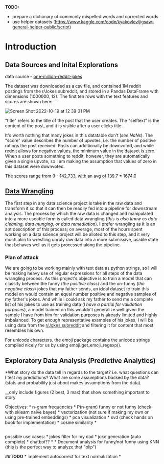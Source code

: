 **TODO:**
- prepare a dictionary of commonly mispelled words and corrected words
- use helper datasets (https://www.kaggle.com/code/kyakovlev/jigsaw-general-helper-public/script)

# Introduction

## Data Sources and Inital Explorations

data source - [one-million-reddit-jokes](https://query.data.world/s/htrdsouy327xqa4w457qx6k6sjtj6r)

The dataset was downloaded as a csv file, and contained 1M reddit postings from the r/Jokes subreddit, and stored in a Pandas DataFrame with dimensions (1000000, 12). The first ten rows with the text features and scores are shown here:

![Screen Shot 2022-10-19 at 12 39 01 PM](https://user-images.githubusercontent.com/64797107/196752309-70664abd-bf38-4428-9d15-4aaeb7493e9c.png)

"title" refers to the title of the post that the user creates. The "selftext" is the content of the post, and it is visible after a user clicks title. 



It's worth nothing that many jokes in this datatable don't  (*see NaNs*). The "score" value describes the number of upvotes, i.e. the number of positive ratings the post received. Posts can additionally be downvoted, and while reddit allows for negative values, the minimum value in the dataset is zero. When a user posts something to reddit, however, they are automatically given a single upvote, so I am making the assumption that values of zero in this dataset were downvoted. 

The scores range from 0 - 142,733, with an avg of 139.7 $\pm$ 1674.0

## [Data Wrangling](https://github.com/Pooret/jokes/blob/main/data%20wrangling.ipynb)

The first step in any data science project is take in the raw data and transform it so that it can then be readily fed into a pipeline for downstream analysis. The process by which the raw data is changed and manipulated into a more useable form is called data wrangling (*this is also know as data cleaning, data munging, or data remediation*). I prefer wrangling as it is an apt description of this process; on average, most of the hours spent working on a data science project will be alloted to this step, and it very much akin to wrestling unruly raw data into a more submissive, usable state that behaves well as it gets processed along the pipeline.

### Plan of attack
We are going to be working mainly with text data as python strings, so I will be making heavy use of regular expressions for all steps of the data wrangling process. As this project's objective is to train a model that can classify between the funny (*the positive class*) and the un-funny (*the negative class*) jokes that my father sends, an ideal dataset to train this model on would contain an equal number positive and negative samples of my father's jokes. And while I could ask my father to send me a complete list of his jokes to use as training data (*I have a partial for validation purposes*), a model trained on this wouldn't generalize well given the sample I have from him for validation purposes is already limited and highly imbalanced. To get enough representative examples of his jokes, I will be using data from the [r/Jokes subreddit](https://www.reddit.com/r/Jokes/) and filtering it for content that most resembles his own. 

For unicode characters, the emoji package contains the unicode strings compiled nicely for us by using emoji.get_emoji_regexp(). 

## Exploratory Data Analysis (Predictive Analytics)
*What story do the data tell in regards to the target? i.e. what questions can I test my predictions? What are some assumptions backed by the data? (stats and probability just about makes assumptions from the data).

__only include figures (2 best, 3 max) that show something important to story

Objectives: 
 \* n-gram frequencies
 \* P(n-gram) funny or not funny (check with sklearn naive bayes)
 \* vectorization (not sure if making my own or using pre-trained embeddings)
 \* pca visualization
 \* svd (check hands on book for implementation)
 \* cosine similarity
 \* 
 
##

possible use cases:
\* jokes filter for my dad 
\* joke generation (auto complete)
\* chatbot??
\* 
\* Document analysis for funny/not funny using KNN (this is the perfect way to analyze that "blip")
 
**##TODO**
 \* implement autocorrect for text normalization
 \* 

